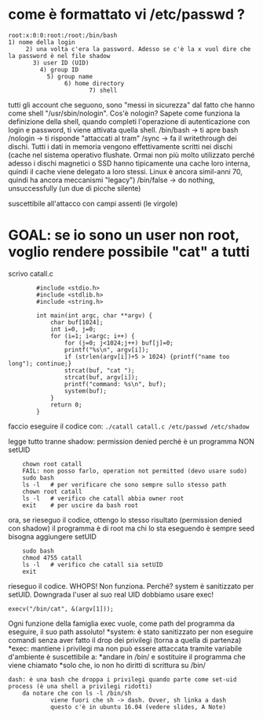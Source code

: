 # come è formattato vi /etc/passwd   ?

	root:x:0:0:root:/root:/bin/bash
	1) nome della login
		 2) una volta c'era la password. Adesso se c'è la x vuol dire che la password è nel file shadow
		   3) user ID (UID)
		     4) group ID
		       5) group name
		       		6) home directory
		       			   7) shell
tutti gli account che seguono, sono "messi in sicurezza" dal fatto che hanno come shell "/usr/sbin/nologin".
	Cos'è nologin? Sapete come funziona la definizione della shell, quando completi l'operazione di autenticazione con login e password, ti viene attivata quella shell.
	/bin/bash -> ti apre bash
	/nologin  -> ti risponde "attaccati al tram"
	/sync	  -> fa il writethrough dei dischi. Tutti i dati in memoria vengono effettivamente scritti nei dischi (cache nel sistema operativo flushate. Ormai non più molto utilizzato perché adesso i dischi magnetici o SSD hanno tipicamente una cache loro interna, quindi il cache viene delegato a loro stessi. Linux è ancora simil-anni 70, quindi ha ancora meccanismi "legacy")
	/bin/false -> do nothing, unsuccessfully (un due di picche silente)

suscettibile all'attacco con campi assenti (le virgole)



# GOAL: se io sono un user non root, voglio rendere possibile "cat" a tutti

scrivo catall.c
```
		#include <stdio.h>
		#include <stdlib.h>
		#include <string.h>

		int main(int argc, char **argv) {
			char buf[1024];
			int i=0, j=0;
			for (i=1; i<argc; i++) {
				for (j=0; j<1024;j++) buf[j]=0;
				printf("%s\n", argv[i]);
				if (strlen(argv[i])+5 > 1024) {printf("name too long"); continue;}
				strcat(buf, "cat ");
				strcat(buf, argv[i]);
				printf("command: %s\n", buf);
				system(buf);
			}
			return 0;
		}
```
faccio eseguire il codice con:
	```./catall catall.c /etc/passwd /etc/shadow```

legge tutto tranne shadow: permission denied
perché è un programma NON setUID
```
	chown root catall
	FAIL: non posso farlo, operation not permitted (devo usare sudo)
	sudo bash
	ls -l	# per verificare che sono sempre sullo stesso path
	chown root catall 
	ls -l 	# verifico che catall abbia owner root
	exit	# per uscire da bash root
```
ora, se rieseguo il codice, ottengo lo stesso risultato (permission denied con shadow)
	il programma è di root ma chi lo sta eseguendo è sempre seed
	bisogna aggiungere setUID
```
	sudo bash
	chmod 4755 catall
	ls -l 	# verifico che catall sia setUID
	exit
```
rieseguo il codice. WHOPS! Non funziona. Perché?
	system è sanitizzato per setUID. Downgrada l'user al suo real UID
	dobbiamo usare exec!

	execv("/bin/cat", &(argv[1]));

Ogni funzione della famiglia exec vuole, come path del programma da eseguire, il suo path assoluto!
	*system: è stato sanitizzato per non eseguire comandi senza aver fatto il drop dei privilegi (torna a quella di partenza)
	*exec: mantiene i privilegi ma non può essere attaccata tramite variabile d'ambiente
		è suscettibile a:
			*andare in /bin/ e sostituire il programma che viene chiamato
			*solo che, io non ho diritti di scrittura su /bin/


	dash: è una bash che droppa i privilegi quando parte come set-uid process (è una shell a privilegi ridotti)
		da notare che con ls -l /bin/sh
				viene fuori che sh -> dash. Ovver, sh linka a dash
				questo c'è in ubuntu 16.04 (vedere slides, A Note)

